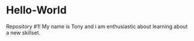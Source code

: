 # Hello-World
Repository #1!
My name is Tony and i am enthusiastic about learning about a new skillset.
